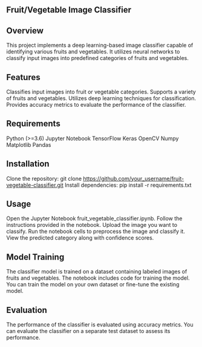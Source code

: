 ## Fruit/Vegetable Image Classifier
## Overview
This project implements a deep learning-based image classifier capable of identifying various fruits and vegetables. It utilizes neural networks to classify input images into predefined categories of fruits and vegetables.

## Features
Classifies input images into fruit or vegetable categories.
Supports a variety of fruits and vegetables.
Utilizes deep learning techniques for classification.
Provides accuracy metrics to evaluate the performance of the classifier.
## Requirements
Python (>=3.6)
Jupyter Notebook
TensorFlow
Keras
OpenCV
Numpy
Matplotlib
Pandas
## Installation
Clone the repository:
git clone https://github.com/your_username/fruit-vegetable-classifier.git
Install dependencies:
pip install -r requirements.txt
## Usage
Open the Jupyter Notebook fruit_vegetable_classifier.ipynb.
Follow the instructions provided in the notebook.
Upload the image you want to classify.
Run the notebook cells to preprocess the image and classify it.
View the predicted category along with confidence scores.
## Model Training
The classifier model is trained on a dataset containing labeled images of fruits and vegetables.
The notebook includes code for training the model. You can train the model on your own dataset or fine-tune the existing model.
## Evaluation
The performance of the classifier is evaluated using accuracy metrics.
You can evaluate the classifier on a separate test dataset to assess its performance.
